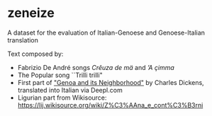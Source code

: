 # zeneize
A dataset for the evaluation of Italian-Genoese and Genoese-Italian translation

Text composed by:
- Fabrizio De André songs *Crêuza de mä* and *’A çimma* 
- The Popular song ``Trilli trilli"
- First part of <A HREF="https://www.gutenberg.org/files/650/650-h/650-h.htm#page238">"Genoa and its Neighborhood"</A> by Charles Dickens, translated into Italian via Deepl.com
- Ligurian part from Wikisource: https://lij.wikisource.org/wiki/Z%C3%AAna_e_cont%C3%B3rni
